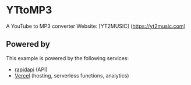 # YTtoMP3

A YouTube to MP3 converter
Website: [YT2MUSIC] (https://yt2music.com)
## Powered by

This example is powered by the following services:

- [rapidapi](https://rapidapi.com) (API)
- [Vercel](https://vercel.com) (hosting, serverless functions, analytics)

